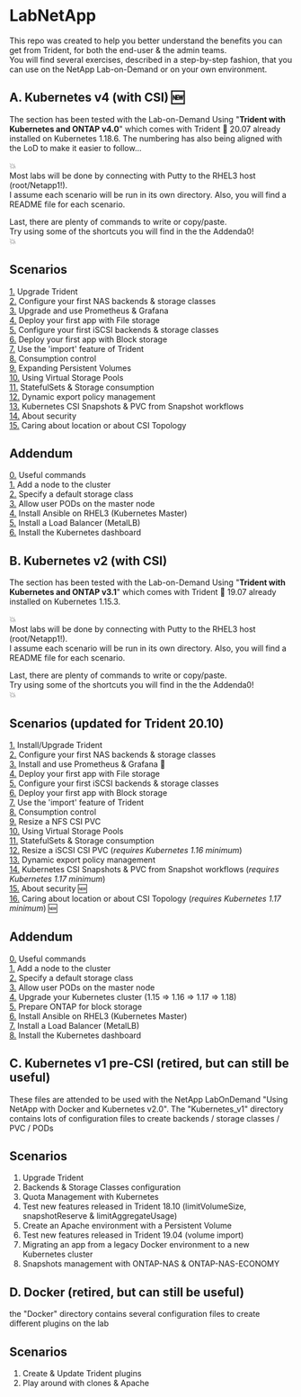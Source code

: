# LabNetApp

This repo was created to help you better understand the benefits you can get from Trident, for both the end-user & the admin teams.  
You will find several exercises, described in a step-by-step fashion, that you can use on the NetApp Lab-on-Demand  or on your own environment.  

## A. Kubernetes v4 (with CSI) :new:  

The section has been tested with the Lab-on-Demand Using "**Trident with Kubernetes and ONTAP v4.0**" which comes with Trident :trident: 20.07 already installed on Kubernetes 1.18.6. The numbering has also being aligned with the LoD to make it easier to follow...  

:boom:  
Most labs will be done by connecting with Putty to the RHEL3 host (root/Netapp1!).  
I assume each scenario will be run in its own directory. Also, you will find a README file for each scenario.  

Last, there are plenty of commands to write or copy/paste.  
Try using some of the shortcuts you will find in the the Addenda0!  
:boom:  

Scenarios  
---------  
[1.](Kubernetes_v4/Scenarios/Scenario01) Upgrade Trident  
[2.](Kubernetes_v4/Scenarios/Scenario02) Configure your first NAS backends & storage classes  
[3.](Kubernetes_v4/Scenarios/Scenario03) Upgrade and use Prometheus & Grafana  
[4.](Kubernetes_v4/Scenarios/Scenario04) Deploy your first app with File storage  
[5.](Kubernetes_v4/Scenarios/Scenario05) Configure your first iSCSI backends & storage classes  
[6.](Kubernetes_v4/Scenarios/Scenario06) Deploy your first app with Block storage  
[7.](Kubernetes_v4/Scenarios/Scenario07) Use the 'import' feature of Trident  
[8.](Kubernetes_v4/Scenarios/Scenario08) Consumption control  
[9.](Kubernetes_v4/Scenarios/Scenario09) Expanding Persistent Volumes  
[10.](Kubernetes_v4/Scenarios/Scenario10) Using Virtual Storage Pools  
[11.](Kubernetes_v4/Scenarios/Scenario11) StatefulSets & Storage consumption  
[12.](Kubernetes_v4/Scenarios/Scenario12) Dynamic export policy management  
[13.](Kubernetes_v4/Scenarios/Scenario13) Kubernetes CSI Snapshots & PVC from Snapshot workflows  
[14.](Kubernetes_v4/Scenarios/Scenario14) About security  
[15.](Kubernetes_v4/Scenarios/Scenario15) Caring about location or about CSI Topology  

Addendum
--------
[0.](Kubernetes_v4/Addendum/Addenda00) Useful commands  
[1.](Kubernetes_v4/Addendum/Addenda01) Add a node to the cluster  
[2.](Kubernetes_v4/Addendum/Addenda02) Specify a default storage class  
[3.](Kubernetes_v4/Addendum/Addenda03) Allow user PODs on the master node  
[4.](Kubernetes_v4/Addendum/Addenda04) Install Ansible on RHEL3 (Kubernetes Master)  
[5.](Kubernetes_v4/Addendum/Addenda05) Install a Load Balancer (MetalLB)  
[6.](Kubernetes_v4/Addendum/Addenda06) Install the Kubernetes dashboard  

## B. Kubernetes v2 (with CSI)

The section has been tested with the Lab-on-Demand Using "**Trident with Kubernetes and ONTAP v3.1**" which comes with Trident :trident: 19.07 already installed on Kubernetes 1.15.3.

:boom:  
Most labs will be done by connecting with Putty to the RHEL3 host (root/Netapp1!).  
I assume each scenario will be run in its own directory. Also, you will find a README file for each scenario.  

Last, there are plenty of commands to write or copy/paste.  
Try using some of the shortcuts you will find in the the Addenda0!  
:boom:  

Scenarios (updated for Trident 20.10)
---------
[1.](Kubernetes_v2/Scenarios/Scenario01) Install/Upgrade Trident  
[2.](Kubernetes_v2/Scenarios/Scenario02) Configure your first NAS backends & storage classes  
[3.](Kubernetes_v2/Scenarios/Scenario03) Install and use Prometheus & Grafana :arrows_counterclockwise:  
[4.](Kubernetes_v2/Scenarios/Scenario04) Deploy your first app with File storage  
[5.](Kubernetes_v2/Scenarios/Scenario05) Configure your first iSCSI backends & storage classes  
[6.](Kubernetes_v2/Scenarios/Scenario06) Deploy your first app with Block storage  
[7.](Kubernetes_v2/Scenarios/Scenario07) Use the 'import' feature of Trident  
[8.](Kubernetes_v2/Scenarios/Scenario08) Consumption control  
[9.](Kubernetes_v2/Scenarios/Scenario09) Resize a NFS CSI PVC  
[10.](Kubernetes_v2/Scenarios/Scenario10) Using Virtual Storage Pools  
[11.](Kubernetes_v2/Scenarios/Scenario11) StatefulSets & Storage consumption  
[12.](Kubernetes_v2/Scenarios/Scenario12) Resize a iSCSI CSI PVC (*requires Kubernetes 1.16 minimum*)  
[13.](Kubernetes_v2/Scenarios/Scenario13) Dynamic export policy management  
[14.](Kubernetes_v2/Scenarios/Scenario14) Kubernetes CSI Snapshots & PVC from Snapshot workflows (*requires Kubernetes 1.17 minimum*)  
[15.](Kubernetes_v2/Scenarios/Scenario15) About security :new:  
[16.](Kubernetes_v2/Scenarios/Scenario16) Caring about location or about CSI Topology (*requires Kubernetes 1.17 minimum*) :new:  

Addendum
--------
[0.](Kubernetes_v2/Addendum/Addenda00) Useful commands  
[1.](Kubernetes_v2/Addendum/Addenda01) Add a node to the cluster  
[2.](Kubernetes_v2/Addendum/Addenda02) Specify a default storage class  
[3.](Kubernetes_v2/Addendum/Addenda03) Allow user PODs on the master node  
[4.](Kubernetes_v2/Addendum/Addenda04) Upgrade your Kubernetes cluster (1.15 => 1.16 => 1.17 => 1.18)  
[5.](Kubernetes_v2/Addendum/Addenda05) Prepare ONTAP for block storage  
[6.](Kubernetes_v2/Addendum/Addenda06) Install Ansible on RHEL3 (Kubernetes Master)  
[7.](Kubernetes_v2/Addendum/Addenda07) Install a Load Balancer (MetalLB)  
[8.](Kubernetes_v2/Addendum/Addenda08) Install the Kubernetes dashboard  

## C. Kubernetes v1 pre-CSI (**retired**, but can still be useful)

These files are attended to be used with the NetApp LabOnDemand "Using NetApp with Docker and Kubernetes v2.0".
The "Kubernetes_v1" directory contains lots of configuration files to create backends / storage classes / PVC / PODs

Scenarios
---------
1. Upgrade Trident
2. Backends & Storage Classes configuration
3. Quota Management with Kubernetes
4. Test new features released in Trident 18.10 (limitVolumeSize, snapshotReserve & limitAggregateUsage)
5. Create an Apache environment with a Persistent Volume
6. Test new features released in Trident 19.04 (volume import)
7. Migrating an app from a legacy Docker environment to a new Kubernetes cluster
8. Snapshots management with ONTAP-NAS & ONTAP-NAS-ECONOMY

## D. Docker (**retired**, but can still be useful)

the "Docker" directory contains several configuration files to create different plugins on the lab

Scenarios
---------
1. Create & Update Trident plugins
2. Play around with clones & Apache